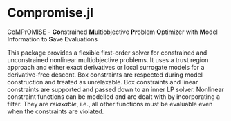 # Compromise.jl

CoMPrOMISE - **Co**nstrained **M**ultiobjective **Pr**oblem **O**ptimizer with **M**odel **I**nformation to **S**ave **E**valuations

This package provides a flexible first-order solver for constrained and unconstrained nonlinear multiobjective problems.
It uses a trust region approach and either exact derivatives or local surrogate models for a derivative-free descent.
Box constraints are respected during model construction and treated as unrelaxable.
Box constraints and linear constraints are supported and passed down to an inner LP solver.
Nonlinear constraint functions can be modelled and are dealt with by incorporating a filter. 
They are *relaxable*, i.e., all other functions must be evaluable even when the constraints are violated.

